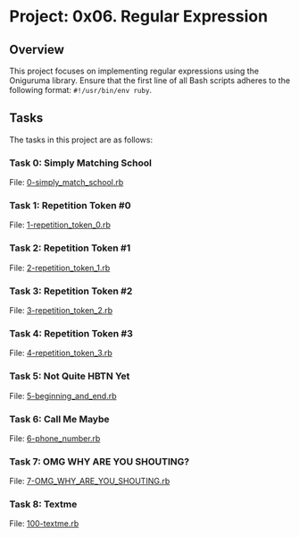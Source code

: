 # Project: 0x06. Regular Expression

## Overview

This project focuses on implementing regular expressions using the Oniguruma library. Ensure that the first line of all Bash scripts adheres to the following format: `#!/usr/bin/env ruby`.

## Tasks

The tasks in this project are as follows:

### Task 0: Simply Matching School
File: [0-simply_match_school.rb](./0-simply_match_school.rb)

### Task 1: Repetition Token #0
File: [1-repetition_token_0.rb](./1-repetition_token_0.rb)

### Task 2: Repetition Token #1
File: [2-repetition_token_1.rb](./2-repetition_token_1.rb)

### Task 3: Repetition Token #2
File: [3-repetition_token_2.rb](./3-repetition_token_2.rb)

### Task 4: Repetition Token #3
File: [4-repetition_token_3.rb](./4-repetition_token_3.rb)

### Task 5: Not Quite HBTN Yet
File: [5-beginning_and_end.rb](./5-beginning_and_end.rb)

### Task 6: Call Me Maybe
File: [6-phone_number.rb](./6-phone_number.rb)

### Task 7: OMG WHY ARE YOU SHOUTING?
File: [7-OMG_WHY_ARE_YOU_SHOUTING.rb](./7-OMG_WHY_ARE_YOU_SHOUTING.rb)

### Task 8: Textme
File: [100-textme.rb](./100-textme.rb)